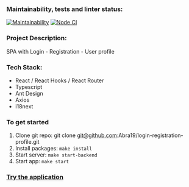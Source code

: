 ### Maintainability, tests and linter status:
[![Maintainability](https://api.codeclimate.com/v1/badges/b20eb909fed645bb591d/maintainability)](https://codeclimate.com/github/Abra19/login-registration-profile/maintainability)
[![Node CI](https://github.com/Abra19/login-registration-profile/actions/workflows/nodeci.yml/badge.svg)](https://github.com/Abra19/login-registration-profile/actions/workflows/nodeci.yml)

### Project Description:
SPA with Login - Registration - User profile

### Tech Stack:
* React / React Hooks / React Router
* Typescript
* Ant Design
* Axios
* i18next

### To get started

1. Clone git repo: git clone git@github.com:Abra19/login-registration-profile.git
2. Install packages: `make install`
3. Start server: `make start-backend`
4. Start app: `make start`

### [Try the application](https://login-registration-profile.onrender.com/)